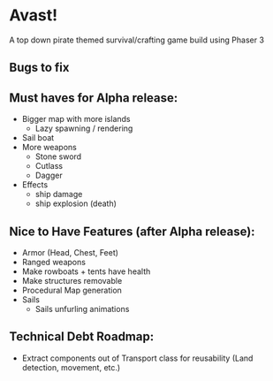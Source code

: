 # Avast!

A top down pirate themed survival/crafting game build using Phaser 3

## Bugs to fix

## Must haves for Alpha release:

- Bigger map with more islands
  - Lazy spawning / rendering
- Sail boat
- More weapons
  - Stone sword
  - Cutlass
  - Dagger
- Effects
  - ship damage
  - ship explosion (death)

## Nice to Have Features (after Alpha release):

- Armor (Head, Chest, Feet)
- Ranged weapons
- Make rowboats + tents have health
- Make structures removable
- Procedural Map generation
- Sails
  - Sails unfurling animations

## Technical Debt Roadmap:

- Extract components out of Transport class for reusability (Land detection, movement, etc.)

